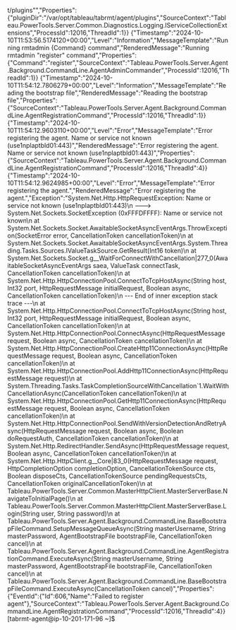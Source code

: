 t/plugins\"","Properties":{"pluginDir":"/var/opt/tableau/tabrmt/agent/plugins","SourceContext":"Tableau.PowerTools.Server.Common.Diagnostics.Logging.IServiceCollectionExtensions","ProcessId":12016,"ThreadId":1}}
{"Timestamp":"2024-10-10T11:53:56.5174120+00:00","Level":"Information","MessageTemplate":"Running rmtadmin {Command} command","RenderedMessage":"Running rmtadmin \"register\" command","Properties":{"Command":"register","SourceContext":"Tableau.PowerTools.Server.Agent.Background.CommandLine.AgentAdminCommander","ProcessId":12016,"ThreadId":1}}
{"Timestamp":"2024-10-10T11:54:12.7806279+00:00","Level":"Information","MessageTemplate":"Reading the bootstrap file","RenderedMessage":"Reading the bootstrap file","Properties":{"SourceContext":"Tableau.PowerTools.Server.Agent.Background.CommandLine.AgentRegistrationCommand","ProcessId":12016,"ThreadId":1}}
{"Timestamp":"2024-10-10T11:54:12.9603110+00:00","Level":"Error","MessageTemplate":"Error registering the agent. Name or service not known (use1nplaptbld01:443)","RenderedMessage":"Error registering the agent. Name or service not known (use1nplaptbld01:443)","Properties":{"SourceContext":"Tableau.PowerTools.Server.Agent.Background.CommandLine.AgentRegistrationCommand","ProcessId":12016,"ThreadId":4}}
{"Timestamp":"2024-10-10T11:54:12.9624985+00:00","Level":"Error","MessageTemplate":"Error registering the agent.","RenderedMessage":"Error registering the agent.","Exception":"System.Net.Http.HttpRequestException: Name or service not known (use1nplaptbld01:443)\n ---> System.Net.Sockets.SocketException (0xFFFDFFFF): Name or service not known\n   at System.Net.Sockets.Socket.AwaitableSocketAsyncEventArgs.ThrowException(SocketError error, CancellationToken cancellationToken)\n   at System.Net.Sockets.Socket.AwaitableSocketAsyncEventArgs.System.Threading.Tasks.Sources.IValueTaskSource.GetResult(Int16 token)\n   at System.Net.Sockets.Socket.<ConnectAsync>g__WaitForConnectWithCancellation|277_0(AwaitableSocketAsyncEventArgs saea, ValueTask connectTask, CancellationToken cancellationToken)\n   at System.Net.Http.HttpConnectionPool.ConnectToTcpHostAsync(String host, Int32 port, HttpRequestMessage initialRequest, Boolean async, CancellationToken cancellationToken)\n   --- End of inner exception stack trace ---\n   at System.Net.Http.HttpConnectionPool.ConnectToTcpHostAsync(String host, Int32 port, HttpRequestMessage initialRequest, Boolean async, CancellationToken cancellationToken)\n   at System.Net.Http.HttpConnectionPool.ConnectAsync(HttpRequestMessage request, Boolean async, CancellationToken cancellationToken)\n   at System.Net.Http.HttpConnectionPool.CreateHttp11ConnectionAsync(HttpRequestMessage request, Boolean async, CancellationToken cancellationToken)\n   at System.Net.Http.HttpConnectionPool.AddHttp11ConnectionAsync(HttpRequestMessage request)\n   at System.Threading.Tasks.TaskCompletionSourceWithCancellation`1.WaitWithCancellationAsync(CancellationToken cancellationToken)\n   at System.Net.Http.HttpConnectionPool.GetHttp11ConnectionAsync(HttpRequestMessage request, Boolean async, CancellationToken cancellationToken)\n   at System.Net.Http.HttpConnectionPool.SendWithVersionDetectionAndRetryAsync(HttpRequestMessage request, Boolean async, Boolean doRequestAuth, CancellationToken cancellationToken)\n   at System.Net.Http.RedirectHandler.SendAsync(HttpRequestMessage request, Boolean async, CancellationToken cancellationToken)\n   at System.Net.Http.HttpClient.<SendAsync>g__Core|83_0(HttpRequestMessage request, HttpCompletionOption completionOption, CancellationTokenSource cts, Boolean disposeCts, CancellationTokenSource pendingRequestsCts, CancellationToken originalCancellationToken)\n   at Tableau.PowerTools.Server.Common.MasterHttpClient.MasterServerBase.NavigateToInitialPage()\n   at Tableau.PowerTools.Server.Common.MasterHttpClient.MasterServerBase.Login(String user, String password)\n   at Tableau.PowerTools.Server.Agent.Background.CommandLine.BaseBootstrapFileCommand.SetupMessageQueueAsync(String masterUsername, String masterPassword, AgentBootstrapFile bootstrapFile, CancellationToken cancel)\n   at Tableau.PowerTools.Server.Agent.Background.CommandLine.AgentRegistrationCommand.ExecuteAsync(String masterUsername, String masterPassword, AgentBootstrapFile bootstrapFile, CancellationToken cancel)\n   at Tableau.PowerTools.Server.Agent.Background.CommandLine.BaseBootstrapFileCommand.ExecuteAsync(CancellationToken cancel)","Properties":{"EventId":{"Id":606,"Name":"Failed to register agent"},"SourceContext":"Tableau.PowerTools.Server.Agent.Background.CommandLine.AgentRegistrationCommand","ProcessId":12016,"ThreadId":4}}
[tabrmt-agent@ip-10-201-171-96 ~]$
